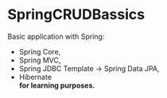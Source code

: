 # SpringCRUDBassics

Basic application with Spring: 
- Spring Core,
- Spring MVC,
- Spring JDBC Template -> Spring Data JPA,
- Hibernate  
**for learning purposes.**
